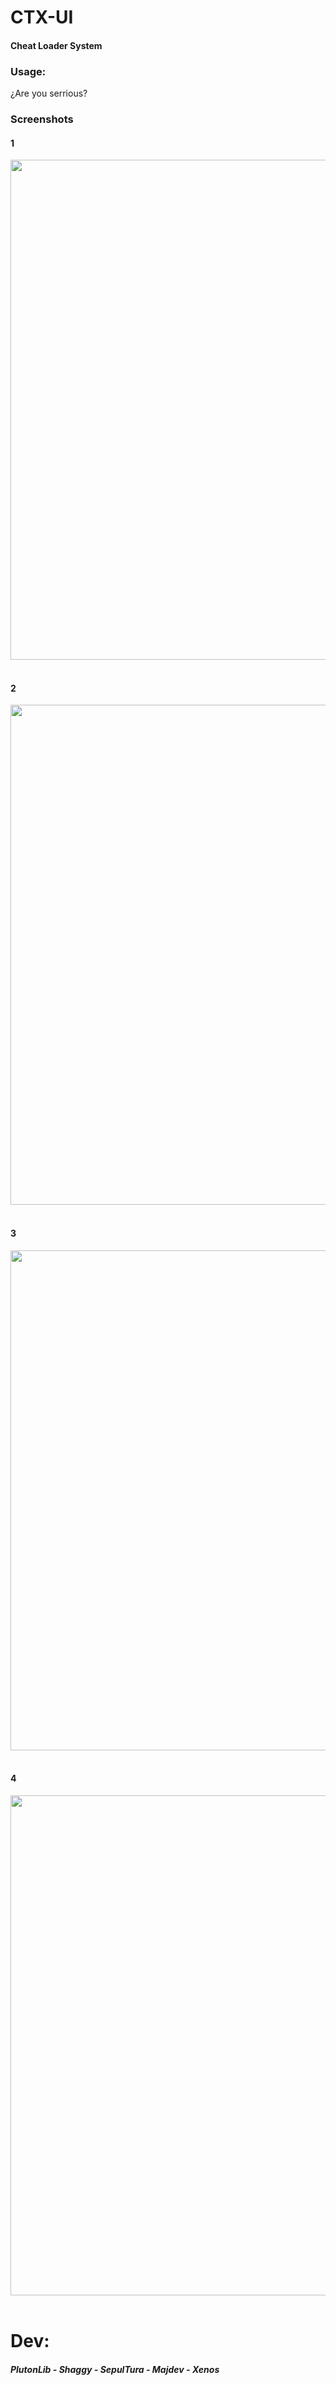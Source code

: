 # CTX-UI
#### Cheat Loader System

### Usage:

¿Are you serrious?

### Screenshots

#### 1
<p align="center">
  <img src="https://raw.githubusercontent.com/lib-Pluton/CheatsTurkeyX-UI/main/img/hometab.png" width=800>
  <br><br>

#### 2
<p align="center">
  <img src="https://raw.githubusercontent.com/lib-Pluton/CheatsTurkeyX-UI/main/img/abouttab.png" width=800>
  <br><br>

#### 3
<p align="center">
  <img src="https://raw.githubusercontent.com/lib-Pluton/CheatsTurkeyX-UI/main/img/settingtab.png" width=800>
  <br><br>

#### 4
<p align="center">
  <img src="https://raw.githubusercontent.com/lib-Pluton/CheatsTurkeyX-UI/main/img/msgtab.png" width=800>
  <br><br>

# Dev:
##### PlutonLib - Shaggy - SepulTura - Majdev - Xenos
